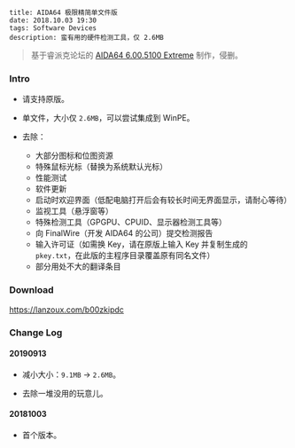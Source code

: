 ```
title: AIDA64 极限精简单文件版
date: 2018.10.03 19:30
tags: Software Devices
description: 蛮有用的硬件检测工具，仅 2.6MB
```

> 基于睿派克论坛的 [AIDA64 6.00.5100 Extreme](https://www.repaik.com/forum.php?mod=viewthread&tid=58794) 制作，侵删。

### Intro

- 请支持原版。

- 单文件，大小仅 `2.6MB`，可以尝试集成到 WinPE。

- 去除：
  - 大部分图标和位图资源
  - 特殊鼠标光标（替换为系统默认光标）
  - 性能测试
  - 软件更新
  - 启动时欢迎界面（低配电脑打开后会有较长时间无界面显示，请耐心等待）
  - 监视工具（悬浮窗等）
  - 特殊检测工具（GPGPU、CPUID、显示器检测工具等）
  - 向 FinalWire（开发 AIDA64 的公司）提交检测报告
  - 输入许可证（如需换 Key，请在原版上输入 Key 并复制生成的 `pkey.txt`，在此版的主程序目录覆盖原有同名文件）
  - 部分用处不大的翻译条目

### Download

<https://lanzoux.com/b00zkipdc>

### Change Log

#### 20190913

- 减小大小：`9.1MB` -> `2.6MB`。

- 去除一堆没用的玩意儿。

#### 20181003

- 首个版本。
